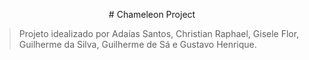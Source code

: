 <p align="center">
# Chameleon Project

>Projeto idealizado por Adaías Santos, Christian Raphael, Gisele Flor, 
Guilherme da Silva, Guilherme de Sá e Gustavo Henrique.
</p>




